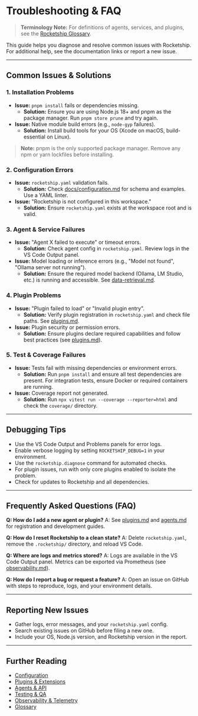 # Troubleshooting & FAQ

> **Terminology Note:** For definitions of agents, services, and plugins, see the [Rocketship Glossary](glossary.md).

This guide helps you diagnose and resolve common issues with Rocketship. For additional help, see the documentation links or report a new issue.

---

## Common Issues & Solutions

### 1. Installation Problems
- **Issue:** `pnpm install` fails or dependencies missing.
  - **Solution:** Ensure you are using Node.js 18+ and pnpm as the package manager. Run `pnpm store prune` and try again.
- **Issue:** Native module build errors (e.g., `node-gyp` failures).
  - **Solution:** Install build tools for your OS (Xcode on macOS, build-essential on Linux).

> **Note:** pnpm is the only supported package manager. Remove any npm or yarn lockfiles before installing.

### 2. Configuration Errors
- **Issue:** `rocketship.yaml` validation fails.
  - **Solution:** Check [docs/configuration.md](configuration.md) for schema and examples. Use a YAML linter.
- **Issue:** "Rocketship is not configured in this workspace."
  - **Solution:** Ensure `rocketship.yaml` exists at the workspace root and is valid.

### 3. Agent & Service Failures
- **Issue:** "Agent X failed to execute" or timeout errors.
  - **Solution:** Check agent config in `rocketship.yaml`. Review logs in the VS Code Output panel.
- **Issue:** Model loading or inference errors (e.g., "Model not found", "Ollama server not running").
  - **Solution:** Ensure the required model backend (Ollama, LM Studio, etc.) is running and accessible. See [data-retrieval.md](data-retrieval.md).

### 4. Plugin Problems
- **Issue:** "Plugin failed to load" or "Invalid plugin entry".
  - **Solution:** Verify plugin registration in `rocketship.yaml` and check file paths. See [plugins.md](plugins.md).
- **Issue:** Plugin security or permission errors.
  - **Solution:** Ensure plugins declare required capabilities and follow best practices (see [plugins.md](plugins.md)).

### 5. Test & Coverage Failures
- **Issue:** Tests fail with missing dependencies or environment errors.
  - **Solution:** Run `pnpm install` and ensure all test dependencies are present. For integration tests, ensure Docker or required containers are running.
- **Issue:** Coverage report not generated.
  - **Solution:** Run `npx vitest run --coverage --reporter=html` and check the `coverage/` directory.

---

## Debugging Tips
- Use the VS Code Output and Problems panels for error logs.
- Enable verbose logging by setting `ROCKETSHIP_DEBUG=1` in your environment.
- Use the `rocketship.diagnose` command for automated checks.
- For plugin issues, run with only core plugins enabled to isolate the problem.
- Check for updates to Rocketship and all dependencies.

---

## Frequently Asked Questions (FAQ)

**Q: How do I add a new agent or plugin?**
A: See [plugins.md](plugins.md) and [agents.md](agents.md) for registration and development guides.

**Q: How do I reset Rocketship to a clean state?**
A: Delete `rocketship.yaml`, remove the `.rocketship/` directory, and reload VS Code.

**Q: Where are logs and metrics stored?**
A: Logs are available in the VS Code Output panel. Metrics can be exported via Prometheus (see [observability.md](observability.md)).

**Q: How do I report a bug or request a feature?**
A: Open an issue on GitHub with steps to reproduce, logs, and your environment details.

---

## Reporting New Issues
- Gather logs, error messages, and your `rocketship.yaml` config.
- Search existing issues on GitHub before filing a new one.
- Include your OS, Node.js version, and Rocketship version in the report.

---

## Further Reading
- [Configuration](configuration.md)
- [Plugins & Extensions](plugins.md)
- [Agents & API](agents.md)
- [Testing & QA](testing.md)
- [Observability & Telemetry](observability.md)
- [Glossary](glossary.md)